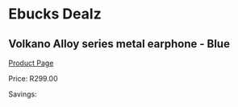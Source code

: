 
# Ebucks Dealz
## Volkano Alloy series metal earphone - Blue
[Product Page](https://www.ebucks.com/web/shop/productSelected.do?prodId=1195826764&catId=714972256)

Price: R299.00

Savings: 


	